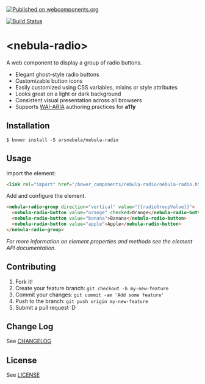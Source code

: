 [![Published on webcomponents.org](https://img.shields.io/badge/webcomponents.org-published-blue.svg)](https://www.webcomponents.org/element/arsnebula/nebula-radio)

[![Build Status](https://saucelabs.com/browser-matrix/arsnebula.svg)](https://saucelabs.com/beta/builds/2b2baafb5cc44dac91d66069cd010419)

# \<nebula-radio\>

A web component to display a group of radio buttons.

* Elegant ghost-style radio buttons
* Customizable button icons
* Easily customized using CSS variables, mixins or style attributes
* Looks great on a light or dark background
* Consistent visual presentation across all browsers
* Supports [WAI-ARIA](https://www.w3.org/TR/wai-aria-practices-1.1/#radiobutton) authoring practices for **a11y**

## Installation

```
$ bower install -S arsnebula/nebula-radio
```

## Usage

Import the element:

```html
<link rel="import" href="/bower_components/nebula-radio/nebula-radio.html"> 
```

Add and configure the element.

```html
<nebula-radio-group direction="vertical" value="{{radioGroupValue}}">
  <nebula-radio-button value="orange" checked>Orange</nebula-radio-button>
  <nebula-radio-button value="banana">Banana</nebula-radio-button>
  <nebula-radio-button value="apple">Apple</nebula-radio-button>
</nebula-radio-group>
```

*For more information on element properties and methods see the element API documentation.*

## Contributing

1. Fork it!
2. Create your feature branch: `git checkout -b my-new-feature`
3. Commit your changes: `git commit -am 'Add some feature'`
4. Push to the branch: `git push origin my-new-feature`
5. Submit a pull request :D

## Change Log

See [CHANGELOG](/CHANGELOG.md)

## License

See [LICENSE](/LICENSE.md)